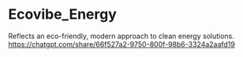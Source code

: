 # Ecovibe_Energy
Reflects an eco-friendly, modern approach to clean energy solutions.
https://chatgpt.com/share/66f527a2-9750-800f-98b6-3324a2aafd19
